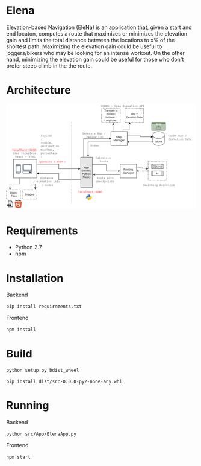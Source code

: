 # Elena

Elevation-based Navigation (EleNa) is an application that, given a start and end locaton, computes a route that maximizes or minimizes the elevation gain and limits the total distance between the locations to x% of the shortest path. Maximizing the elevation gain could be useful to joggers/bikers who may be looking for an intense workout. On the other hand, minimizing the elevation gain could be useful for those who don't prefer steep climb in the the route.



# Architecture
![Alt text](FinalArchitecture.png?raw=true "Elena")

# Requirements
* Python 2.7
* npm

# Installation

Backend 
```
pip install requirements.txt
```

Frontend
```
npm install
```

# Build
```
python setup.py bdist_wheel
```
```
pip install dist/src-0.0.0-py2-none-any.whl
```

# Running
Backend
```
python src/App/ElenaApp.py
```
Frontend
```
npm start
```
